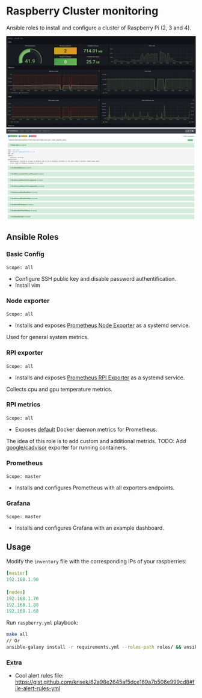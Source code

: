 # Raspberry Cluster monitoring

Ansible roles to install and configure a cluster of Raspberry Pi (2, 3 and 4).

![Dashboard](./images/dashboard.png)
![Alerts](./images/alerts.png)

## Ansible Roles

### Basic Config

`Scope: all`


* Configure SSH public key and disable password authentification.
* Install vim

### Node exporter

`Scope: all`


* Installs and exposes [Prometheus Node Exporter](https://github.com/prometheus/node_exporter) as a systemd service.

Used for general system metrics.

### RPI exporter

`Scope: all`


* Installs and exposes [Prometheus RPI Exporter](https://github.com/lukasmalkmus/rpi_exporter) as a systemd service.

Collects cpu and gpu temperature metrics.

### RPI metrics

`Scope: all`


* Exposes [default](https://docs.docker.com/config/daemon/prometheus/) Docker daemon metrics for Prometheus.

The idea of this role is to add custom and additional metrids. TODO: Add [google/cadvisor](https://github.com/google/cadvisor) exporter for running containers.

### Prometheus

`Scope: master`


* Installs and configures Prometheus with all exporters endpoints.

### Grafana

`Scope: master`


* Installs and configures Grafana with an example dashboard.


## Usage

Modify the `inventory` file with the corresponding IPs of your raspberries:

```yaml
[master]
192.168.1.90

[nodes]
192.168.1.70
192.168.1.80
192.168.1.60
```

Run `raspberry.yml` playbook: 

```bash
make all
// Or
ansible-galaxy install -r requirements.yml --roles-path roles/ && ansible-playbook raspberry.yml -i inventory
```

### Extra

- Cool alert rules file: https://gist.github.com/krisek/62a98e2645af5dce169a7b506e999cd8#file-alert-rules-yml
